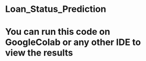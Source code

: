 # Loan_Status_Prediction

<h1 > You can run this code on GoogleColab or any other IDE to view the results</h1>
